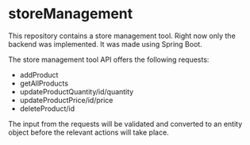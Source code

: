 # storeManagement

This repository contains a store management tool. Right now only the backend was implemented.
It was made using Spring Boot.

The store management tool API offers the following requests:
+ addProduct
+ getAllProducts
+ updateProductQuantity/id/quantity
+ updateProductPrice/id/price
+ deleteProduct/id

The input from the requests will be validated and converted to an entity object before the relevant actions will take place.
